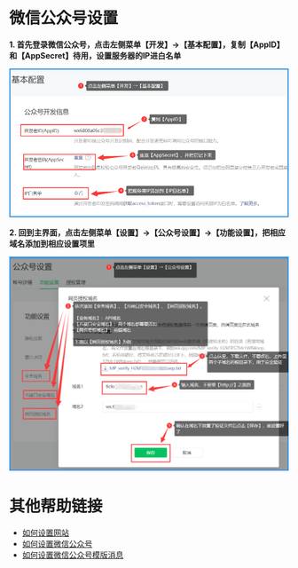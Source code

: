 
# 微信公众号设置

**1. 首先登录微信公众号，点击左侧菜单【开发】→【基本配置】，复制【AppID】和【AppSecret】待用，设置服务器的IP进白名单**

![模版消息权限](./img/w1.png)


**2. 回到主界面，点击左侧菜单【设置】→【公众号设置】→【功能设置】，把相应域名添加到相应设置项里**

![模版消息权限](./img/w2.png)


# 其他帮助链接

- [如何设置网站](./website.md)
- [如何设置微信公众号](./wechat_auth.md)
- [如何设置微信公众号模版消息](./template_id.md)
